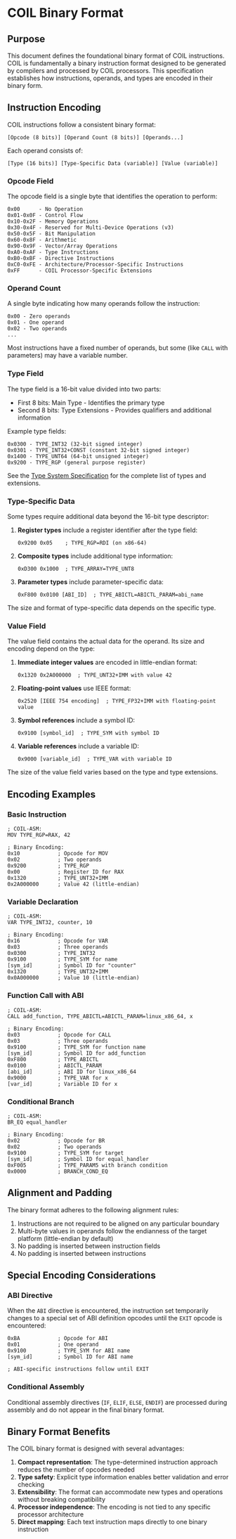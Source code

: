 # COIL Binary Format

## Purpose

This document defines the foundational binary format of COIL instructions. COIL is fundamentally a binary instruction format designed to be generated by compilers and processed by COIL processors. This specification establishes how instructions, operands, and types are encoded in their binary form.

## Instruction Encoding

COIL instructions follow a consistent binary format:

```
[Opcode (8 bits)] [Operand Count (8 bits)] [Operands...]
```

Each operand consists of:
```
[Type (16 bits)] [Type-Specific Data (variable)] [Value (variable)]
```

### Opcode Field

The opcode field is a single byte that identifies the operation to perform:

```
0x00      - No Operation
0x01-0x0F - Control Flow
0x10-0x2F - Memory Operations
0x30-0x4F - Reserved for Multi-Device Operations (v3)
0x50-0x5F - Bit Manipulation
0x60-0x8F - Arithmetic
0x90-0x9F - Vector/Array Operations
0xA0-0xAF - Type Instructions
0xB0-0xBF - Directive Instructions
0xC0-0xFE - Architecture/Processor-Specific Instructions
0xFF      - COIL Processor-Specific Extensions
```

### Operand Count

A single byte indicating how many operands follow the instruction:

```
0x00 - Zero operands
0x01 - One operand
0x02 - Two operands
...
```

Most instructions have a fixed number of operands, but some (like `CALL` with parameters) may have a variable number.

### Type Field

The type field is a 16-bit value divided into two parts:
- First 8 bits: Main Type - Identifies the primary type
- Second 8 bits: Type Extensions - Provides qualifiers and additional information

Example type fields:
```
0x0300 - TYPE_INT32 (32-bit signed integer)
0x0301 - TYPE_INT32+CONST (constant 32-bit signed integer)
0x1400 - TYPE_UNT64 (64-bit unsigned integer)
0x9200 - TYPE_RGP (general purpose register)
```

See the [Type System Specification](spec/core/type-system.md) for the complete list of types and extensions.

### Type-Specific Data

Some types require additional data beyond the 16-bit type descriptor:

1. **Register types** include a register identifier after the type field:
   ```
   0x9200 0x05    ; TYPE_RGP=RDI (on x86-64)
   ```

2. **Composite types** include additional type information:
   ```
   0xD300 0x1000  ; TYPE_ARRAY=TYPE_UNT8
   ```

3. **Parameter types** include parameter-specific data:
   ```
   0xF800 0x0100 [ABI_ID]  ; TYPE_ABICTL=ABICTL_PARAM=abi_name
   ```

The size and format of type-specific data depends on the specific type.

### Value Field

The value field contains the actual data for the operand. Its size and encoding depend on the type:

1. **Immediate integer values** are encoded in little-endian format:
   ```
   0x1320 0x2A000000  ; TYPE_UNT32+IMM with value 42
   ```

2. **Floating-point values** use IEEE format:
   ```
   0x2520 [IEEE 754 encoding]  ; TYPE_FP32+IMM with floating-point value
   ```

3. **Symbol references** include a symbol ID:
   ```
   0x9100 [symbol_id]  ; TYPE_SYM with symbol ID
   ```

4. **Variable references** include a variable ID:
   ```
   0x9000 [variable_id]  ; TYPE_VAR with variable ID
   ```

The size of the value field varies based on the type and type extensions.

## Encoding Examples

### Basic Instruction

```
; COIL-ASM:
MOV TYPE_RGP=RAX, 42

; Binary Encoding:
0x10            ; Opcode for MOV
0x02            ; Two operands
0x9200          ; TYPE_RGP
0x00            ; Register ID for RAX
0x1320          ; TYPE_UNT32+IMM
0x2A000000      ; Value 42 (little-endian)
```

### Variable Declaration

```
; COIL-ASM:
VAR TYPE_INT32, counter, 10

; Binary Encoding:
0x16            ; Opcode for VAR
0x03            ; Three operands
0x0300          ; TYPE_INT32
0x9100          ; TYPE_SYM for name
[sym_id]        ; Symbol ID for "counter"
0x1320          ; TYPE_UNT32+IMM
0x0A000000      ; Value 10 (little-endian)
```

### Function Call with ABI

```
; COIL-ASM:
CALL add_function, TYPE_ABICTL=ABICTL_PARAM=linux_x86_64, x

; Binary Encoding:
0x03            ; Opcode for CALL
0x03            ; Three operands
0x9100          ; TYPE_SYM for function name
[sym_id]        ; Symbol ID for add_function
0xF800          ; TYPE_ABICTL
0x0100          ; ABICTL_PARAM
[abi_id]        ; ABI ID for linux_x86_64
0x9000          ; TYPE_VAR for x
[var_id]        ; Variable ID for x
```

### Conditional Branch

```
; COIL-ASM:
BR_EQ equal_handler

; Binary Encoding:
0x02            ; Opcode for BR
0x02            ; Two operands
0x9100          ; TYPE_SYM for target
[sym_id]        ; Symbol ID for equal_handler
0xF005          ; TYPE_PARAM5 with branch condition
0x0000          ; BRANCH_COND_EQ
```

## Alignment and Padding

The binary format adheres to the following alignment rules:

1. Instructions are not required to be aligned on any particular boundary
2. Multi-byte values in operands follow the endianness of the target platform (little-endian by default)
3. No padding is inserted between instruction fields
4. No padding is inserted between instructions

## Special Encoding Considerations

### ABI Directive

When the `ABI` directive is encountered, the instruction set temporarily changes to a special set of ABI definition opcodes until the `EXIT` opcode is encountered:

```
0xBA            ; Opcode for ABI
0x01            ; One operand
0x9100          ; TYPE_SYM for ABI name
[sym_id]        ; Symbol ID for ABI name

; ABI-specific instructions follow until EXIT
```

### Conditional Assembly

Conditional assembly directives (`IF`, `ELIF`, `ELSE`, `ENDIF`) are processed during assembly and do not appear in the final binary format.

## Binary Format Benefits

The COIL binary format is designed with several advantages:

1. **Compact representation**: The type-determined instruction approach reduces the number of opcodes needed
2. **Type safety**: Explicit type information enables better validation and error checking
3. **Extensibility**: The format can accommodate new types and operations without breaking compatibility
4. **Processor independence**: The encoding is not tied to any specific processor architecture
5. **Direct mapping**: Each text instruction maps directly to one binary instruction